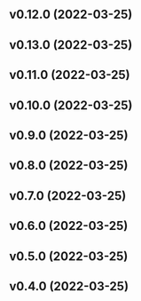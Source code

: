 <!--next-version-placeholder-->

## v0.12.0 (2022-03-25)


## v0.13.0 (2022-03-25)


## v0.11.0 (2022-03-25)


## v0.10.0 (2022-03-25)


## v0.9.0 (2022-03-25)


## v0.8.0 (2022-03-25)


## v0.7.0 (2022-03-25)


## v0.6.0 (2022-03-25)


## v0.5.0 (2022-03-25)


## v0.4.0 (2022-03-25)

